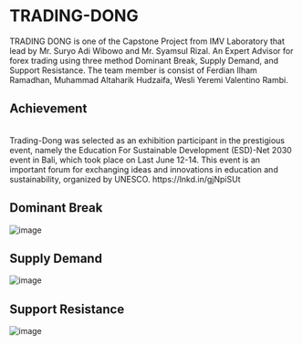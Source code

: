 # TRADING-DONG
TRADING DONG is one of the Capstone Project from IMV Laboratory that lead by Mr. Suryo Adi Wibowo  and Mr. Syamsul Rizal. An Expert Advisor for forex trading using three method Dominant Break, Supply  Demand, and Support Resistance. The team member is  consist of Ferdian Ilham Ramadhan, Muhammad Altaharik Hudzaifa, Wesli Yeremi Valentino Rambi.

## Achievement
<br>
Trading-Dong was selected as an exhibition participant in the prestigious event, namely the Education For Sustainable Development (ESD)-Net 2030 event in Bali, which took place on Last June 12-14. This event is an important forum for exchanging ideas and innovations in education and sustainability, organized by UNESCO.
https://lnkd.in/gjNpiSUt

## Dominant Break
![image](https://user-images.githubusercontent.com/75151812/236784098-81bbb04c-888a-4e8b-aed9-a3c6a3541d5c.png)
<br>

## Supply Demand
![image](https://user-images.githubusercontent.com/75151812/236784379-b32b77f4-e54c-404c-ba40-bb46966c232d.png)
<br>

## Support Resistance
![image](https://user-images.githubusercontent.com/75151812/236784349-a7e5aa05-1554-459d-8d0e-ce4c4adff31e.png)

